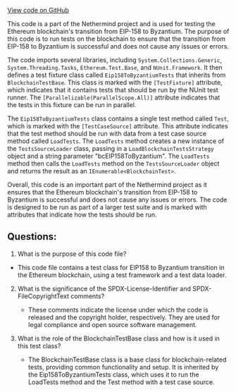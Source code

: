 [View code on GitHub](https://github.com/NethermindEth/nethermind/src/Nethermind/Ethereum.Transition.Test/Eip158ToByzantiumTests.cs)

This code is a part of the Nethermind project and is used for testing the Ethereum blockchain's transition from EIP-158 to Byzantium. The purpose of this code is to run tests on the blockchain to ensure that the transition from EIP-158 to Byzantium is successful and does not cause any issues or errors.

The code imports several libraries, including `System.Collections.Generic`, `System.Threading.Tasks`, `Ethereum.Test.Base`, and `NUnit.Framework`. It then defines a test fixture class called `Eip158ToByzantiumTests` that inherits from `BlockchainTestBase`. This class is marked with the `[TestFixture]` attribute, which indicates that it contains tests that should be run by the NUnit test runner. The `[Parallelizable(ParallelScope.All)]` attribute indicates that the tests in this fixture can be run in parallel.

The `Eip158ToByzantiumTests` class contains a single test method called `Test`, which is marked with the `[TestCaseSource]` attribute. This attribute indicates that the test method should be run with data from a test case source method called `LoadTests`. The `LoadTests` method creates a new instance of the `TestsSourceLoader` class, passing in a `LoadBlockchainTestsStrategy` object and a string parameter "bcEIP158ToByzantium". The `LoadTests` method then calls the `LoadTests` method on the `TestsSourceLoader` object and returns the result as an `IEnumerable<BlockchainTest>`.

Overall, this code is an important part of the Nethermind project as it ensures that the Ethereum blockchain's transition from EIP-158 to Byzantium is successful and does not cause any issues or errors. The code is designed to be run as part of a larger test suite and is marked with attributes that indicate how the tests should be run.
## Questions: 
 1. What is the purpose of this code file?
   - This code file contains a test class for EIP158 to Byzantium transition in the Ethereum blockchain, using a test framework and a test data loader.

2. What is the significance of the SPDX-License-Identifier and SPDX-FileCopyrightText comments?
   - These comments indicate the license under which the code is released and the copyright holder, respectively. They are used for legal compliance and open source software management.

3. What is the role of the BlockchainTestBase class and how is it used in this test class?
   - The BlockchainTestBase class is a base class for blockchain-related tests, providing common functionality and setup. It is inherited by the Eip158ToByzantiumTests class, which uses it to run the LoadTests method and the Test method with a test case source.